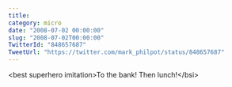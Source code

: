 ```yaml
---
title: 
category: micro
date: "2008-07-02 00:00:00"
slug: "2008-07-02T00:00:00"
TwitterId: "848657687"
TweetUrl: "https://twitter.com/mark_philpot/status/848657687"
---
```


&lt;best superhero imitation&gt;To the bank! Then lunch!&lt;/bsi&gt;
